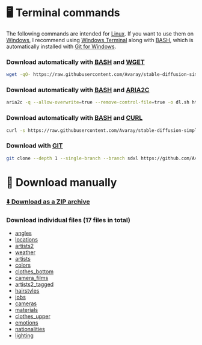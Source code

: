 # 🖥️ Terminal commands

The following commands are intended for [Linux](https://en.wikipedia.org/wiki/Linux). If you want to use them on [Windows](https://en.wikipedia.org/wiki/Microsoft_Windows), I recommend using [Windows Terminal](https://github.com/microsoft/terminal) along with [BASH](https://www.gnu.org/software/bash/), which is automatically installed with [Git for Windows](https://git-scm.com/downloads).

### Download automatically with [BASH](https://www.gnu.org/software/bash/) and [WGET](https://www.gnu.org/software/wget/)

```bash
wget -qO- https://raw.githubusercontent.com/Avaray/stable-diffusion-simple-wildcards/sdxl/scripts/download.sh | bash -s -- wget sdxl
```

### Download automatically with [BASH](https://www.gnu.org/software/bash/) and [ARIA2C](https://aria2.github.io/)

```bash
aria2c -q --allow-overwrite=true --remove-control-file=true -o dl.sh https://raw.githubusercontent.com/Avaray/stable-diffusion-simple-wildcards/sdxl/scripts/download.sh && chmod +x dl.sh && ./dl.sh aria2c sdxl
```

### Download automatically with [BASH](https://www.gnu.org/software/bash/) and [CURL](https://curl.se/)

```bash
curl -s https://raw.githubusercontent.com/Avaray/stable-diffusion-simple-wildcards/sdxl/scripts/download.sh | bash -s -- curl sdxl
```

### Download with [GIT](https://git-scm.com/)

```bash
git clone --depth 1 --single-branch --branch sdxl https://github.com/Avaray/stable-diffusion-simple-wildcards && mv stable-diffusion-simple-wildcards/wildcards/*.txt . > /dev/null 2>&1 && rm -rf stable-diffusion-simple-wildcards
```

# 🧩 Download manually

### [⬇️ Download as a ZIP archive](https://github.com/Avaray/stable-diffusion-simple-wildcards/releases/latest/download/stable-diffusion-simple-wildcards-sdxl.zip)

### Download individual files (17 files in total)

- [angles](https://raw.githubusercontent.com/Avaray/stable-diffusion-simple-wildcards/sdxl/wildcards/angles.txt)
- [locations](https://raw.githubusercontent.com/Avaray/stable-diffusion-simple-wildcards/sdxl/wildcards/locations.txt)
- [artists2](https://raw.githubusercontent.com/Avaray/stable-diffusion-simple-wildcards/sdxl/wildcards/artists2.txt)
- [weather](https://raw.githubusercontent.com/Avaray/stable-diffusion-simple-wildcards/sdxl/wildcards/weather.txt)
- [artists](https://raw.githubusercontent.com/Avaray/stable-diffusion-simple-wildcards/sdxl/wildcards/artists.txt)
- [colors](https://raw.githubusercontent.com/Avaray/stable-diffusion-simple-wildcards/sdxl/wildcards/colors.txt)
- [clothes_bottom](https://raw.githubusercontent.com/Avaray/stable-diffusion-simple-wildcards/sdxl/wildcards/clothes_bottom.txt)
- [camera_films](https://raw.githubusercontent.com/Avaray/stable-diffusion-simple-wildcards/sdxl/wildcards/camera_films.txt)
- [artists2_tagged](https://raw.githubusercontent.com/Avaray/stable-diffusion-simple-wildcards/sdxl/wildcards/artists2_tagged.txt)
- [hairstyles](https://raw.githubusercontent.com/Avaray/stable-diffusion-simple-wildcards/sdxl/wildcards/hairstyles.txt)
- [jobs](https://raw.githubusercontent.com/Avaray/stable-diffusion-simple-wildcards/sdxl/wildcards/jobs.txt)
- [cameras](https://raw.githubusercontent.com/Avaray/stable-diffusion-simple-wildcards/sdxl/wildcards/cameras.txt)
- [materials](https://raw.githubusercontent.com/Avaray/stable-diffusion-simple-wildcards/sdxl/wildcards/materials.txt)
- [clothes_upper](https://raw.githubusercontent.com/Avaray/stable-diffusion-simple-wildcards/sdxl/wildcards/clothes_upper.txt)
- [emotions](https://raw.githubusercontent.com/Avaray/stable-diffusion-simple-wildcards/sdxl/wildcards/emotions.txt)
- [nationalities](https://raw.githubusercontent.com/Avaray/stable-diffusion-simple-wildcards/sdxl/wildcards/nationalities.txt)
- [lighting](https://raw.githubusercontent.com/Avaray/stable-diffusion-simple-wildcards/sdxl/wildcards/lighting.txt)


